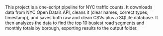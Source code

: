 This project is a one-script pipeline for NYC traffic counts. It downloads data from NYC Open Data’s API, cleans it (clear names, correct types, timestamp), and saves both raw and clean CSVs plus a SQLite database. It then analyzes the data to find the top 10 busiest road segments and monthly totals by borough, exporting results to the output folder.
